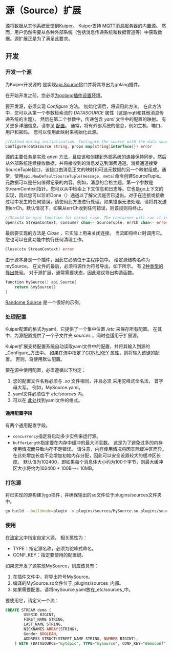 # 源（Source）扩展 

源将数据从其他系统反馈到Kuiper。 Kuiper支持 [MQTT消息服务器](../rules/sources/mqtt.md)的内置源。 然而，用户仍然需要从各种外部系统（包括消息传递系统和数据管道等）中获取数据。源扩展正是为了满足此要求。

## 开发

### 开发一个源

为Kuiper开发源的 是实现[api.Source](../../../xstream/api/stream.go)接口并将其导出为golang插件。

在开始开发之前，您必须[为golang插件设置环境](overview.md#setup-the-plugin-developing-environment)。

要开发源，必须实现 _Configure_ 方法。 初始化源后，将调用此方法。 在此方法中，您可以从第一个参数检索流的 _DATASOURCE_ 属性（这是mqtt和其他消息传递系统的主题）。 然后在第二个参数中，传递包含 _yaml_ 文件中的配置的映射。 有关更多详细信息，请参见 [配置](#deal-with-configuration)。 通常，将有外部系统的信息，例如主机、端口、用户和密码。 您可以使用此映射来初始化此源。

```go
//Called during initialization. Configure the source with the data source(e.g. topic for mqtt) and the properties read from the yaml 
Configure(datasource string, props map[string]interface{}) error
```

源的主要任务是实现 _open_ 方法，且应该和创建到外部系统的连接保持同步。然后从外部系统连续接收数据，并将接收到的消息发送到消费通道。消费通道接受SourceTuple接口，该接口由消息正文的映射和可选元数据的另一个映射组成。通常，使用`api.NewDefaultSourceTuple(message, meta)`命令创建SourceTuple。元数据可以是任何值得记录的内容。例如，消息的合格主题。第一个参数是StreamContext指针。您可以从中检索上下文信息和日志等。它也是go上下文的实现，因此您可以监听Done（）通道以了解父流是否已退出。对于在连接或接收过程中发生的任何错误，请使用此方法进行处理。如果错误无法处理，请将其发送到errCh。默认情况下，如果从errCh收到任何错误，则该规则将终止。

```go
//Should be sync function for normal case. The container will run it in go func
Open(ctx StreamContext, consumer chan<- SourceTuple, errCh chan<- error)
```

最后要实现的方法是 _Close_ ，它实际上用来关闭连接。 当流即将终止时调用它。 您也可以在此功能中执行任何清理工作。

```go
Close(ctx StreamContext) error
```

由于源本身是一个插件，因此它必须位于主程序包中。 给定源结构名称为mySource。 在文件的最后，必须将源作为符号导出，如下所示。 有 [2种类型的导出符号](overview.md#plugin-development)。 对于源扩展，通常需要状态，因此建议导出构造函数。

```go
function MySource() api.Source{
    return &mySource{}
}
```

[Randome Source](../../../plugins/sources/random.go) 是一个很好的示例。

### 处理配置

Kuiper配置的格式为yaml，它提供了一个集中位置 _/etc_ 来保存所有配置。 在其中，为源配置提供了一个子文件夹 _sources_ ，同时也适用于扩展源。

Kuiper扩展支持配置系统自动读取yaml文件中的配置，并将其输入到源的_Configure_方法中。 如果在流中指定了[CONF_KEY](../streams.md#create-stream) 属性，则将输入该键的配置。 否则，将使用默认配置。

要在源中使用配置，必须遵循以下约定：
 1. 您的配置文件名称必须与 _.so_ 文件相同，并且必须 采用驼峰式命名法， 首字母大写。 例如，MySource.yaml。
  2. yaml文件必须位于 _etc/sources_ 内。
  3. 可以在 [此处](../rules/sources/mqtt.md)找到yaml文件的格式。

#### 通用配置字段

有两个通用配置字段。

* ``concurrency``指定将启动多少实例来运行源。
* ``bufferLength``指定要在内存中缓冲的最大消息数。 这是为了避免过多的内存使用情况而导致内存不足错误。 请注意，内存使用情况将因实际缓冲区而异。 在此处增加长度不会增加初始内存分配，因此可以安全设置较大的缓冲区长度。 默认值为102400，即如果每个消息体大小约为100个字节，则最大缓冲区大小将约为102400 * 100B〜= 10MB。

### 打包源
将已实现的源构建为go插件，并确保输出的so文件位于plugins/sources文件夹中。

```bash
go build --buildmode=plugin -o plugins/sources/MySource.so plugins/sources/my_source.go
```

### 使用

在[流定义](../streams.md#create-stream)中指定自定义源， 相关属性为：

- TYPE：指定源名称，必须为驼峰式命名。
- CONF_KEY：指定要使用的配置键。

如果您开发了源实现MySource，则应该具有：
1. 在插件文件中，将导出符号MySource。
2. 编译的MySource.so文件位于_plugins/sources_内部。
3. 如果需要配置，请将mySource.yaml放在_etc/sources_中。

要使用它，请定义一个流：
```sql
CREATE STREAM demo (
		USERID BIGINT,
		FIRST_NAME STRING,
		LAST_NAME STRING,
		NICKNAMES ARRAY(STRING),
		Gender BOOLEAN,
		ADDRESS STRUCT(STREET_NAME STRING, NUMBER BIGINT),
	) WITH (DATASOURCE="mytopic", TYPE="mySource", CONF_KEY="democonf");
```

